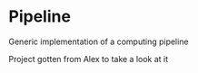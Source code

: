 # Pipeline
Generic implementation of a computing pipeline


Project gotten from Alex to take a look at it
